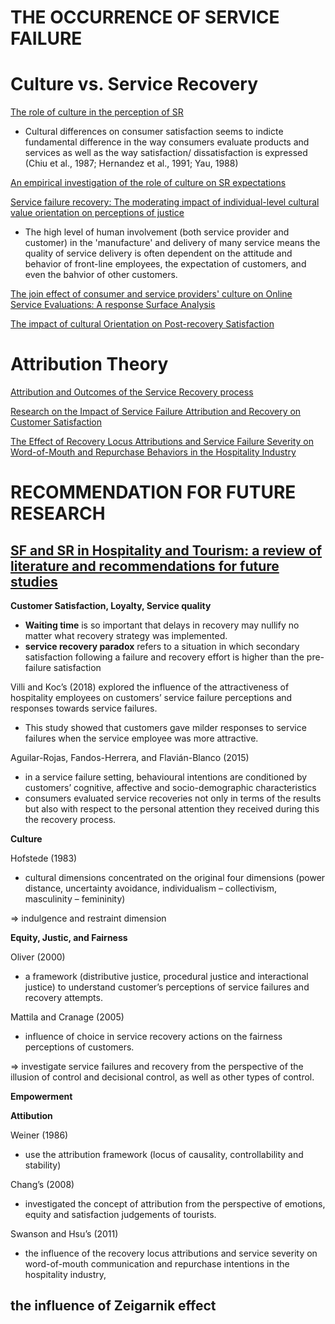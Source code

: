 # THE OCCURRENCE OF SERVICE FAILURE

# Culture vs. Service Recovery
[The role of culture in the perception of SR](https://d1wqtxts1xzle7.cloudfront.net/51142206/The_role_of_culture_in_the_perception_of20170101-22147-138t20-libre.pdf?1483297589=&response-content-disposition=inline%3B+filename%3DThe_role_of_culture_in_the_perception_of.pdf&Expires=1704381481&Signature=SHCGRS5jmpSlFiAJLI6gRpXPMdZBK1sHLSmNEaBoNaGu3LKpRq3akJZYVkvcgd5vYVCFWfcMfx5wPrAvzN1CyiFcLjVRFfs3PvQN9s9GS~A8AkhCWGBMFMsrcoShDf87psn~P454vE4H43ej9e8tzhtu4EPtku4gmL1zqIqnmLmcFPUimUy8CAujqS4JE4vKNyqLjYSRa~BRvcukl8OjDZa9GfmkT2iLPSrW1Tx2oQJts00twhtcAG~qW8WNazK-MaqsAexr1IctMEQwlwPbq~AJ-R9aIU4MhV6PuAmDaHr6F3FE5RdQMgz3ub0C7IrRpEB7Yhj1UY0jpqW2aHm2~A__&Key-Pair-Id=APKAJLOHF5GGSLRBV4ZA)

- Cultural differences on consumer satisfaction seems to indicte fundamental difference in the way consumers evaluate products and services as well as the way satisfaction/ dissatisfaction is expressed (Chiu et al., 1987; Hernandez et al., 1991; Yau, 1988)


[An empirical investigation of the role of culture on SR expectations](https://sci-hub.se/https://www.emerald.com/insight/content/doi/10.1108/09604520510575263/full/html?skipTracking=true)


[Service failure recovery: The moderating impact of individual-level cultural value orientation on perceptions of justice](https://sci-hub.se/https://www.sciencedirect.com/science/article/abs/pii/S0167811606000462)
- The high level of human involvement (both service provider and customer) in the 'manufacture' and delivery of many service means the quality of service delivery is often dependent on the attitude and behavior of front-line employees, the expectation of customers, and even the bahvior of other customers.

[The join effect of consumer and service providers' culture on Online Service Evaluations: A response Surface Analysis](https://eprints.whiterose.ac.uk/154043/3/Manuscript_TM_1_V23.pdf)

[The impact of cultural Orientation on Post-recovery Satisfaction](https://citeseerx.ist.psu.edu/document?repid=rep1&type=pdf&doi=3d2722bee712e60d26f518b529f37488bf61456c)

# Attribution Theory
[Attribution and Outcomes of the Service Recovery process](https://sci-hub.se/https://www.jstor.org/stable/40470075)

[Research on the Impact of Service Failure Attribution and Recovery on Customer Satisfaction](125947113.pdf)

[The Effect of Recovery Locus Attributions and Service Failure Severity on Word-of-Mouth and Repurchase Behaviors in the Hospitality Industry](https://journals.sagepub.com/doi/10.1177/1096348010382237#bibr23-1096348010382237)


# RECOMMENDATION FOR FUTURE RESEARCH

## [SF and SR in Hospitality and Tourism: a review of literature and recommendations for future studies](https://www.researchgate.net/profile/Erdogan-Koc/publication/328722656_Service_failures_and_recovery_in_hospitality_and_tourism_a_review_of_literature_and_recommendations_for_future_research/links/6087192a8ea909241e28bad1/Service-failures-and-recovery-in-hospitality-and-tourism-a-review-of-literature-and-recommendations-for-future-research.pdf)
__Customer Satisfaction, Loyalty, Service quality__
- __Waiting time__ is so important that delays in recovery may nullify no matter what recovery strategy was implemented.
- __service recovery paradox__ refers to a situation in which secondary satisfaction following a failure and recovery effort is higher than the pre-failure satisfaction

Villi and Koc’s (2018) 
explored the influence of the attractiveness of hospitality employees on customers’ service failure perceptions and responses towards service failures.
- This study showed that customers gave milder responses to service failures when the service employee was more attractive.

Aguilar-Rojas, Fandos-Herrera, and Flavián-Blanco (2015)
- in a service failure setting, behavioural intentions are conditioned by customers’ cognitive, affective and socio-demographic characteristics
- consumers evaluated service recoveries not only in terms of the results but also with respect to the personal attention they received during this the recovery process.

__Culture__

Hofstede (1983)
- cultural dimensions concentrated on the original four dimensions (power distance, uncertainty avoidance, individualism – collectivism, masculinity – femininity)

=> indulgence and restraint dimension

__Equity, Justic, and Fairness__

Oliver (2000)
- a framework (distributive justice, procedural justice and interactional justice) to understand customer’s perceptions of service failures and recovery attempts.

Mattila and Cranage (2005) 
- influence of choice in service recovery actions on the fairness perceptions of customers.

=> investigate service failures and recovery from the perspective of the illusion of control and decisional control, as well as other types of control.

__Empowerment__

__Attibution__

Weiner (1986)
- use the attribution framework (locus of causality, controllability and stability)

Chang’s (2008)
- investigated the concept of attribution from the perspective of emotions, equity and satisfaction judgements of tourists.

Swanson and Hsu’s (2011)
- the influence of the recovery locus attributions and service severity on word-of-mouth communication and repurchase intentions in the hospitality industry,
## the influence of Zeigarnik effect
